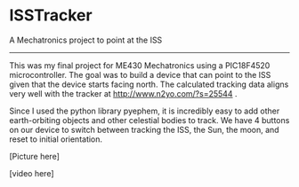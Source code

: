# ISSTracker
A Mechatronics project to point at the ISS

------------------------------------------

This was my final project for ME430 Mechatronics using a PIC18F4520 microcontroller. The goal was to build a device that can point to the ISS given that the device starts facing north. The calculated tracking data aligns very well with the tracker at http://www.n2yo.com/?s=25544 .

Since I used the python library pyephem, it is incredibly easy to add other earth-orbiting objects and other celestial bodies to track. We have 4 buttons on our device to switch between tracking the ISS, the Sun, the moon, and reset to initial orientation.

[Picture here]

[video here]

